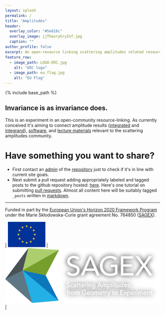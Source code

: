 ```yaml
---
layout: splash
permalink: /
title: "Amplitudes"
header:
  overlay_color: "#5e616c"
  overlay_image: jjTheoryGryInf.jpg
  caption: ""
author_profile: false
excerpt: An open-resource linking scattering amplitudes related resources.
feature_row:
  - image_path: LOGO-ERC.jpg
    alt: "ERC logo"
  - image_path: eu_flag.jpg
    alt: "EU Flag"
---
```


{% include base_path %}

## Invariance is as invariance does.

This is an experiment in an open-community resource-linking. As currently conceived it's aiming to connect amplitude results ([integrated](/integrals/) and [integrand](/integrands/)),  [software](/software/), and [lecture materials](/lectures/) relevant to the scattering amplitudes community.


# Have something you want to share?
  * First contact an [admin](https://github.com/orgs/Amplitudes/people) of the [repository](https://github.com/Amplitudes/amplitudes/tree/gh-pages) just to check if it's in line with current site goals.
  * Next submit a pull request adding appropriately labeled and tagged posts to the github repository hosted:  [here](https://github.com/Amplitudes/amplitudes/tree/gh-pages).  Here's one tutorial on submitting [pull requests](https://www.thinkful.com/learn/github-pull-request-tutorial/). Almost all content here will be suitably tagged ```_posts``` written in [markdown](https://en.wikipedia.org/wiki/Markdown).

-----------------

Funded in part by the [European Union's Horizon 2020 Framework Program](https://ec.europa.eu/programmes/horizon2020/) under the Marie Skłodowska-Curie grant agreement No. 764850 ([SAGEX](https://sagex.org)). 

| <img src="/images/eu_flag.jpg" alt="eu_flag" > | <img src="/images/Sagex.png" alt="SAGEX-Logo" > |


